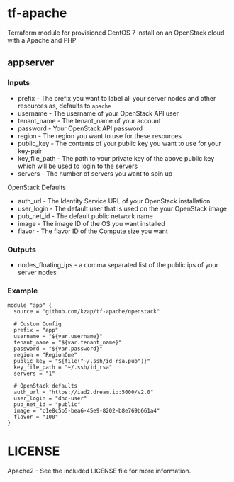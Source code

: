 # tf-apache

Terraform module for provisioned CentOS 7 install on an OpenStack cloud with a Apache and PHP

## appserver

### Inputs

  * prefix - The prefix you want to label all your server nodes and other resources as, defaults to `apache`
  * username - The username of your OpenStack API user
  * tenant_name - The tenant_name of your account
  * password - Your OpenStack API password
  * region - The region you want to use for these resources
  * public_key - The contents of your public key you want to use for your key-pair
  * key_file_path - The path to your private key of the above public key which will be used to login to the servers
  * servers - The number of servers you want to spin up
  
OpenStack Defaults

  * auth_url - The Identity Service URL of your OpenStack installation
  * user_login - The default user that is used on the your OpenStack image
  * pub_net_id - The default public network name
  * image - The image ID of the OS you want installed
  * flavor - The flavor ID of the Compute size you want

### Outputs

  * nodes_floating_ips - a comma separated list of the public ips of your server nodes

### Example

    module "app" {
      source = "github.com/kzap/tf-apache/openstack"
      
      # Custom Config
      prefix = "app"
      username = "${var.username}"
      tenant_name = "${var.tenant_name}"
      password = "${var.password}"
      region = "RegionOne"
      public_key = "${file("~/.ssh/id_rsa.pub")}"
      key_file_path = "~/.ssh/id_rsa"
      servers = "1"

      # OpenStack defaults
      auth_url = "https://iad2.dream.io:5000/v2.0"
      user_login = "dhc-user"
      pub_net_id = "public"
      image = "c1e8c5b5-bea6-45e9-8202-b8e769b661a4"
      flavor = "100"
    }

# LICENSE

Apache2 - See the included LICENSE file for more information.
